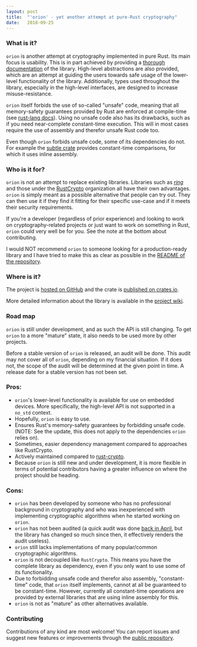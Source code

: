 ```yaml
---
layout: post
title:  "'orion' - yet another attempt at pure-Rust cryptography"
date:   2018-09-25
---
```


### What is it?

`orion` is another attempt at cryptography implemented in pure Rust. Its main focus
is usability. This is in part achieved by providing a [thorough documentation](https://docs.rs/orion) of the library.
High-level abstractions are also provided, which are an attempt at guiding the users towards safe usage
of the lower-level functionality of the library. Additionally, types used throughout the library, especially in the high-level interfaces,
are designed to increase misuse-resistance.

`orion` itself forbids the use of so-called "unsafe" code, meaning that all
memory-safety guarantees provided by Rust are enforced at compile-time
(see [rust-lang docs](https://doc.rust-lang.org/book/second-edition/ch19-01-unsafe-rust.html)).
Using no unsafe code also has its drawbacks, such as if you need near-complete
constant-time execution. This will in most cases require the use of assembly
and therefor unsafe Rust code too.

Even though `orion` forbids unsafe code, some of its dependencies do not.
For example the [subtle crate](https://crates.io/crates/subtle) provides
constant-time comparisons, for which it uses inline assembly.

### Who is it for?

`orion` is not an attempt to replace existing libraries. Libraries such as
[*ring*](https://github.com/briansmith/ring) and those under the
[RustCrypto](https://github.com/RustCrypto) organization all have their own advantages.
`orion` is simply meant as a possible alternative that people can try out. They can then use it
 if they find it fitting for their specific use-case and if it meets their security requirements.

If you're a developer (regardless of prior experience) and looking to work on cryptography-related projects or just
want to work on something in Rust, `orion` could very well be for you. See the note at the bottom about contributing.

I would NOT recommend `orion` to someone looking for a production-ready library
and I have tried to make this as clear as possible in the [README of the repository](https://github.com/brycx/orion#security).

### Where is it?
The project is [hosted on GitHub](https://github.com/brycx) and the
crate is [published on crates.io](https://crates.io/crates/orion).

More detailed information about the library is available in the [project wiki](https://github.com/brycx/orion/wiki).

### Road map
`orion` is still under development, and as such the API is still changing. To get `orion` to a more "mature" state, it also needs to be used more by other projects.

Before a stable version  of `orion` is released, an audit will be done.
This audit may not cover all of `orion`, depending on my financial situation.
If it does not, the scope of the audit will be determined at the given point
in time. A release date for a stable version has not been set.


### Pros:
- `orion`'s lower-level functionality is available for use on embedded devices.
More specifically, the high-level API is not supported in a `no_std` context.
- Hopefully, `orion` is easy to use.
- Ensures Rust's memory-safety guarantees by forbidding unsafe code. (NOTE: See the update, this does not apply to the dependencies `orion` relies on).
- Sometimes, easier dependency management compared to approaches like RustCrypto.
- Actively maintained compared to [rust-crypto](https://github.com/DaGenix/rust-crypto).
- Because `orion` is still new and under development, it is more flexible in terms of potential contributors having a greater influence on where the project should be heading.

### Cons:
- `orion` has been developed by someone who has no professional background in
cryptography and who was inexperienced with implementing
cryptographic algorithms when he started working on `orion`.
- `orion` has not been audited (a quick audit was done
[back in April](https://github.com/brycx/orion/issues/3), but the library has
changed so much since then, it effectively renders the audit useless).
- `orion` still lacks implementations of many popular/common cryptographic algorithms.
- `orion` is not decoupled like `RustCrypto`. This means you have the complete
library as dependency, even if you only want to use some of its functionality.
- Due to forbidding unsafe code and therefor also assembly,
"constant-time" code, that `orion` itself implements, cannot at all be guaranteed to be constant-time. However, currently all
  constant-time operations are provided by external libraries that are using inline assembly for this.
- `orion` is not as "mature" as other alternatives available.

### Contributing
Contributions of any kind are most welcome! You can report issues and
suggest new features or improvements through the [public repository](https://github.com/brycx/orion).
